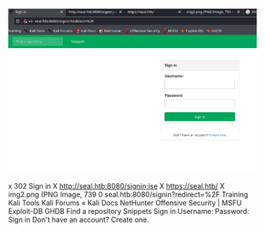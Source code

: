 ![](Screenshots/Pasted%20image%2020210920195523.png)

х
302
Sign in
X http://seal.htb:8080/signin;jse X https://seal.htb/
X img2.png (PNG Image, 739
0 seal.htb:8080/signin?redirect=%2F
Training Kali Tools Kali Forums « Kali Docs NetHunter Offensive Security | MSFU Exploit-DB GHDB
Find a repository
Snippets
Sign in
Username:
Password:
Sign in
Don't have an account? Create one.
